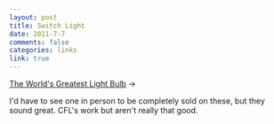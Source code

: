 ```yaml
--- 
layout: post
title: Switch Light
date: 2011-7-7
comments: false
categories: links
link: true
---
```

<a title="The World's Greatest Light Bulb" href="http://www.slate.com/id/2298444/pagenum/all">The World's Greatest Light Bulb</a> &rarr;
<br />

I'd have to see one in person to be completely sold on these, but they sound great. CFL's work but aren't really that good.
